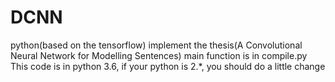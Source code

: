 # DCNN
python(based on the tensorflow) implement the thesis(A Convolutional Neural Network for Modelling Sentences)
main function is in compile.py
This code is in python 3.6, if your python is 2.*, you should do a little change
